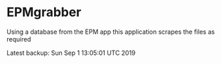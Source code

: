 # EPMgrabber
Using a database from the EPM app this application scrapes the files as required


Latest backup: Sun Sep 1 13:05:01 UTC 2019

